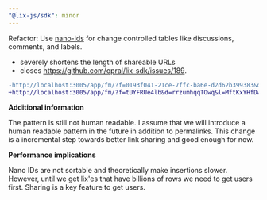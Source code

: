 ```yaml
---
"@lix-js/sdk": minor
---
```


Refactor: Use [nano-ids](https://zelark.github.io/nano-id-cc/) for change controlled tables like discussions, comments, and labels. 

- severely shortens the length of shareable URLs
- closes https://github.com/opral/lix-sdk/issues/189.

```diff
-http://localhost:3005/app/fm/?f=0193f041-21ce-7ffc-ba6e-d2d62b399383&d=0193f041-2457-7ffc-ba7e-494efc37b1b8&l=55a7bcc8-63d8-43b7-af0b-3916618fc258
+http://localhost:3005/app/fm/?f=tUYFRUe4lb&d=rrzumhqqTOwq&l=MftKxYHfDw2bSVr8Bs
```

**Additional information**

The pattern is still not human readable. I assume that we will introduce a human readable pattern in the future in addition to permalinks. This change is a incremental step towards better link sharing and good enough for now. 

**Performance implications**

Nano IDs are not sortable and theoretically make insertions slower. However, until we get lix'es that have billions of rows we need to get users first. Sharing is a key feature to get users. 